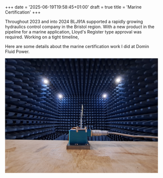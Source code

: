 +++
date = '2025-06-19T19:58:45+01:00'
draft = true
title = 'Marine Certification'
+++

Throughout 2023 and into 2024 BLJ91A supported a rapidly growing hydraulics control company in the Bristol region.  With a new product in the pipeline for a marine application, Lloyd's Register type approval was required.  Working on a tight timeline, 

Here are some details about the marine certification work I did at Domin Fluid Power.

![Domin Hydraulic valve in an EMC anechoic chamber](valve_EMC_1.jpg)